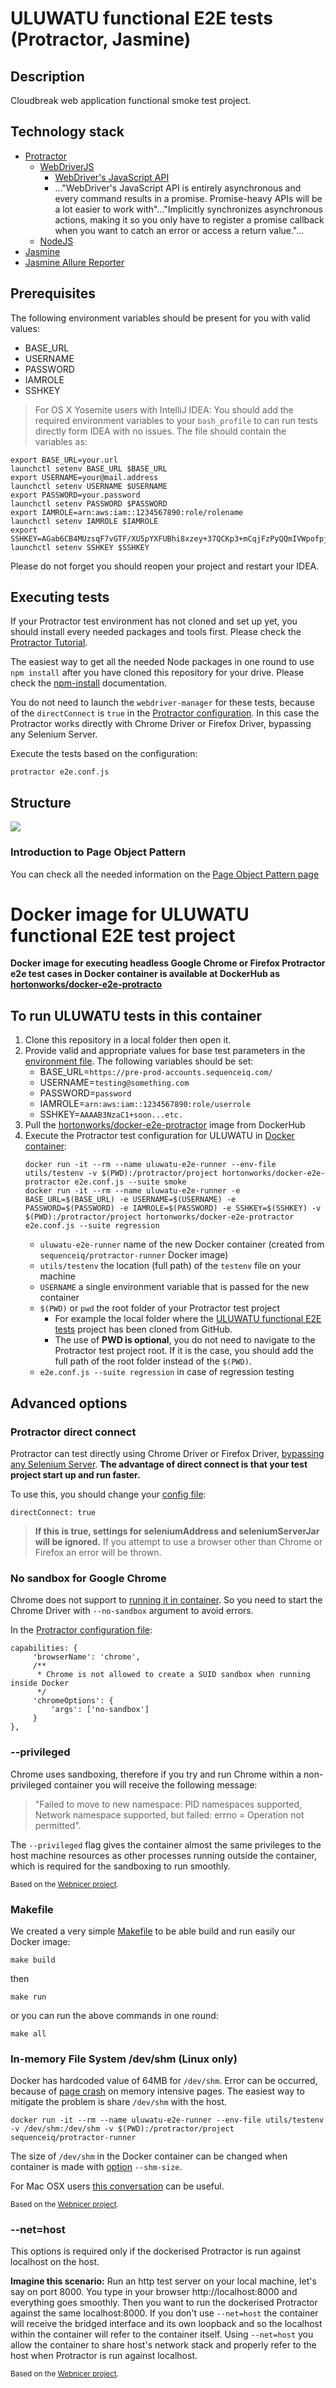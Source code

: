 # ULUWATU functional E2E tests (Protractor, Jasmine)

## Description
Cloudbreak web application functional smoke test project.

## Technology stack
- [Protractor](https://angular.github.io/protractor/#/)
  - [WebDriverJS](http://webdriver.io/)
      - [WebDriver's JavaScript API](https://github.com/SeleniumHQ/selenium/wiki/WebDriverJs)
      - ..."WebDriver's JavaScript API is entirely asynchronous and every command results in a promise. Promise-heavy APIs will be a lot easier to work with"..."Implicitly synchronizes asynchronous actions, making it so you only have to register a promise callback when you want to catch an error or access a return value."...
  - [NodeJS](https://nodejs.org/api/)
- [Jasmine](http://jasmine.github.io/)
- [Jasmine Allure Reporter](https://www.npmjs.com/package/jasmine-allure-reporter)

## Prerequisites
The following environment variables should be present for you with valid values:
- BASE_URL
- USERNAME
- PASSWORD
- IAMROLE
- SSHKEY

> For OS X Yosemite users with IntelliJ IDEA: You should add the required environment variables to your
`bash_profile` to can run tests directly form IDEA with no issues.
The file should contain the variables as:
```
export BASE_URL=your.url
launchctl setenv BASE_URL $BASE_URL
export USERNAME=your@mail.address
launchctl setenv USERNAME $USERNAME
export PASSWORD=your.password
launchctl setenv PASSWORD $PASSWORD
export IAMROLE=arn:aws:iam::1234567890:role/rolename
launchctl setenv IAMROLE $IAMROLE
export SSHKEY=AGab6CB4MUzsqF7vGTF/XU5pYXFUBhi8xzey+37QCKp3+mCqjFzPyQQmIVWpofpjT7BfcCxH877RzC5YMIi65aBc82Dl6tH6OEiP7
launchctl setenv SSHKEY $SSHKEY
```
Please do not forget you should reopen your project and restart your IDEA.

## Executing tests
If your Protractor test environment has not cloned and set up yet, you should install every needed packages and tools first. Please check the [Protractor Tutorial](https://angular.github.io/protractor/#/tutorial).

The easiest way to get all the needed Node packages in one round to use `npm install` after you have cloned this repository for your drive. Please check the [npm-install](https://docs.npmjs.com/cli/install) documentation.

You do not need to launch the `webdriver-manager` for these tests, because of the `directConnect` is `true` in the [Protractor configuration](https://github.com/sequenceiq/uluwatu-e2e-protractor/blob/master/e2e.conf.js#L76). In this case the Protractor works directly with Chrome Driver or Firefox Driver, bypassing any Selenium Server.

Execute the tests based on the configuration:
```
protractor e2e.conf.js
```
## Structure
![](utils/images/UluwatuPageObjects.png)

### Introduction to Page Object Pattern
You can check all the needed information on the [Page Object Pattern page](/pages/README.md)

# Docker image for ULUWATU functional E2E test project

**Docker image for executing headless Google Chrome or Firefox Protractor e2e test cases in Docker container is available at DockerHub as [hortonworks/docker-e2e-protracto](https://hub.docker.com/r/hortonworks/docker-e2e-protractor/)**

## To run ULUWATU tests in this container

1. Clone this repository in a local folder then open it.
2. Provide valid and appropriate values for base test parameters in the [environment file](utils/testenv). The following variables should be set:
     - BASE_URL=`https://pre-prod-accounts.sequenceiq.com/`
     - USERNAME=`testing@something.com`
     - PASSWORD=`password`
     - IAMROLE=`arn:aws:iam::1234567890:role/userrole`
     - SSHKEY=`AAAAB3NzaC1+soon...etc.`
3. Pull the [hortonworks/docker-e2e-protractor](https://hub.docker.com/r/hortonworks/docker-e2e-protractor/) image from DockerHub
4. Execute the Protractor test configuration for ULUWATU in [Docker container](https://docs.docker.com/engine/installation/):
    ```
    docker run -it --rm --name uluwatu-e2e-runner --env-file utils/testenv -v $(PWD):/protractor/project hortonworks/docker-e2e-protractor e2e.conf.js --suite smoke
    docker run -it --rm --name uluwatu-e2e-runner -e BASE_URL=$(BASE_URL) -e USERNAME=$(USERNAME) -e PASSWORD=$(PASSWORD) -e IAMROLE=$(PASSWORD) -e SSHKEY=$(SSHKEY) -v $(PWD):/protractor/project hortonworks/docker-e2e-protractor e2e.conf.js --suite regression
    ```
     - `uluwatu-e2e-runner` name of the new Docker container (created from `sequenceiq/protractor-runner` Docker image)
     - `utils/testenv` the location (full path) of the `testenv` file on your machine
     - `USERNAME` a single environment variable that is passed for the new container
     - `$(PWD)` or `pwd` the root folder of your Protractor test project
        - For example the local folder where the [ULUWATU functional E2E tests](https://github.com/sequenceiq/uluwatu-e2e-protractor) project has been cloned from GitHub.
        - The use of **PWD is optional**, you do not need to navigate to the Protractor test project root. If it is the case, you should add the full path of the root folder instead of the `$(PWD)`.
     - `e2e.conf.js --suite regression` in case of regression testing

## Advanced options

### Protractor direct connect
Protractor can test directly using Chrome Driver or Firefox Driver, [bypassing any Selenium Server](https://github.com/angular/protractor/blob/master/docs/server-setup.md#connecting-directly-to-browser-drivers). **The advantage of direct connect is that your test project start up and run faster.**

To use this, you should change your [config file](https://github.com/sequenceiq/uluwatu-e2e-protractor/blob/master/e2e.conf.js#L15):
```
directConnect: true
```
>**If this is true, settings for seleniumAddress and seleniumServerJar will be ignored.** If you attempt to use a browser other than Chrome or Firefox an error will be thrown.

### No sandbox for Google Chrome
Chrome does not support to [running it in container](https://github.com/travis-ci/travis-ci/issues/938#issuecomment-77785455). So you need to start the Chrome Driver with `--no-sandbox` argument to avoid errors.

In the [Protractor configuration file](https://github.com/sequenceiq/uluwatu-e2e-protractor/blob/master/e2e.conf.js#L19-L27):
```
capabilities: {
     'browserName': 'chrome',
     /**
      * Chrome is not allowed to create a SUID sandbox when running inside Docker
      */
     'chromeOptions': {
         'args': ['no-sandbox']
     }
},
```
### --privileged
Chrome uses sandboxing, therefore if you try and run Chrome within a non-privileged container you will receive the following message:

> "Failed to move to new namespace: PID namespaces supported, Network namespace supported, but failed: errno = Operation not permitted".

The `--privileged` flag gives the container almost the same privileges to the host machine resources as other processes running outside the container, which is required for the sandboxing to run smoothly.

<sub>Based on the [Webnicer project](https://hub.docker.com/r/webnicer/protractor-headless/).</sub>

### Makefile
We created a very simple [Makefile](https://github.com/sequenceiq/uluwatu-e2e-protractor/blob/master/Makefile) to be able build and run easily our Docker image:
```
make build
```
then
```
make run
```
or you can run the above commands in one round:
```
make all
```

### In-memory File System /dev/shm (Linux only)
Docker has hardcoded value of 64MB for `/dev/shm`. Error can be occurred, because of [page crash](https://bugs.chromium.org/p/chromedriver/issues/detail?id=1097) on memory intensive pages. The easiest way to mitigate the problem is share `/dev/shm` with the host.
```
docker run -it --rm --name uluwatu-e2e-runner --env-file utils/testenv -v /dev/shm:/dev/shm -v $(PWD):/protractor/project sequenceiq/protractor-runner
```
The size of `/dev/shm` in the Docker container can be changed when container is made with [option](https://github.com/docker/docker/issues/2606) `--shm-size`.

For Mac OSX users [this conversation](http://unix.stackexchange.com/questions/151984/how-do-you-move-files-into-the-in-memory-file-system-mounted-at-dev-shm) can be useful. 

<sub>Based on the [Webnicer project](https://hub.docker.com/r/webnicer/protractor-headless/).</sub> 

### --net=host
This options is required only if the dockerised Protractor is run against localhost on the host.

**Imagine this scenario:**
Run an http test server on your local machine, let's say on port 8000. You type in your browser http://localhost:8000 and everything goes smoothly. Then you want to run the dockerised Protractor against the same localhost:8000. If you don't use `--net=host` the container will receive the bridged interface and its own loopback and so the localhost within the container will refer to the container itself. Using `--net=host` you allow the container to share host's network stack and properly refer to the host when Protractor is run against localhost.

<sub>Based on the [Webnicer project](https://hub.docker.com/r/webnicer/protractor-headless/).</sub>